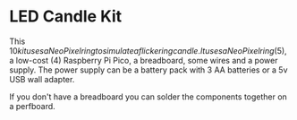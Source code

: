 # LED Candle Kit

This $10 kit uses a NeoPixel ring to simulate a flickering candle.  It uses
a NeoPixel ring ($5), a low-cost (4) Raspberry Pi Pico, a breadboard, some wires
and a power supply.  The power supply can be a battery pack with 3 AA batteries
or a 5v USB wall adapter.

If you don't have a breadboard you can solder the components together on a perfboard.



